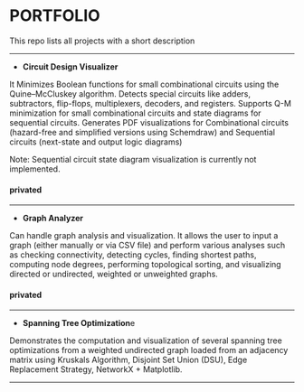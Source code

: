 # PORTFOLIO
This repo lists all projects with a short description

---

- **Circuit Design Visualizer**

It Minimizes Boolean functions for small combinational circuits using the Quine–McCluskey algorithm. Detects special circuits like adders, subtractors, flip-flops, multiplexers, decoders, and registers. Supports Q-M minimization for small combinational circuits and state diagrams for sequential circuits. Generates PDF visualizations for Combinational circuits (hazard-free and simplified versions using Schemdraw) and Sequential circuits (next-state and output logic diagrams)

Note: Sequential circuit state diagram visualization is currently not implemented.
#### **privated**

---

- **Graph Analyzer**

Can handle graph analysis and visualization. It allows the user to input a graph (either manually or via CSV file) and perform various analyses such as checking connectivity, detecting cycles, finding shortest paths, computing node degrees, performing topological sorting, and visualizing directed or undirected, weighted or unweighted graphs.
#### **privated**

---

- **Spanning Tree Optimization**e

Demonstrates the computation and visualization of several spanning tree optimizations from a weighted undirected graph loaded from an adjacency matrix using Kruskals Algorithm, Disjoint Set Union (DSU), Edge Replacement Strategy, NetworkX + Matplotlib.

---

